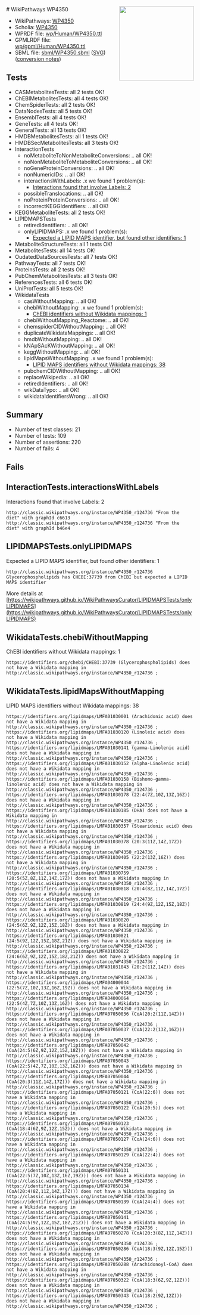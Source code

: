 <img style="float: right; width: 200px" src="../logo.png" />
# WikiPathways WP4350

* WikiPathways: [WP4350](https://identifiers.org/wikipathways:WP4350)
* Scholia: [WP4350](https://scholia.toolforge.org/wikipathways/WP4350)
* WPRDF file: [wp/Human/WP4350.ttl](../wp/Human/WP4350.ttl)
* GPMLRDF file: [wp/gpml/Human/WP4350.ttl](../wp/gpml/Human/WP4350.ttl)
* SBML file: [sbml/WP4350.sbml](../sbml/WP4350.sbml) ([SVG](../sbml/WP4350.svg)) ([conversion notes](../sbml/WP4350.txt))

## Tests
* CASMetabolitesTests: all 2 tests OK!
* ChEBIMetabolitesTests: all 4 tests OK!
* ChemSpiderTests: all 2 tests OK!
* DataNodesTests: all 5 tests OK!
* EnsemblTests: all 4 tests OK!
* GeneTests: all 4 tests OK!
* GeneralTests: all 13 tests OK!
* HMDBMetabolitesTests: all 1 tests OK!
* HMDBSecMetabolitesTests: all 3 tests OK!
* InteractionTests
    * noMetaboliteToNonMetaboliteConversions: .. all OK!
    * noNonMetaboliteToMetaboliteConversions: .. all OK!
    * noGeneProteinConversions: .. all OK!
    * nonNumericIDs: .. all OK!
    * interactionsWithLabels: .x we found 1 problem(s):
        * [Interactions found that involve Labels: 2](#630d2679)
    * possibleTranslocations: .. all OK!
    * noProteinProteinConversions: .. all OK!
    * incorrectKEGGIdentifiers: .. all OK!
* KEGGMetaboliteTests: all 2 tests OK!
* LIPIDMAPSTests
    * retiredIdentifiers: .. all OK!
    * onlyLIPIDMAPS: .x we found 1 problem(s):
        * [Expected a LIPID MAPS identifier, but found other identifiers: 1](#48cc60b8)
* MetaboliteStructureTests: all 1 tests OK!
* MetabolitesTests: all 14 tests OK!
* OudatedDataSourcesTests: all 7 tests OK!
* PathwayTests: all 7 tests OK!
* ProteinsTests: all 2 tests OK!
* PubChemMetabolitesTests: all 3 tests OK!
* ReferencesTests: all 6 tests OK!
* UniProtTests: all 5 tests OK!
* WikidataTests
    * casWithoutMapping: .. all OK!
    * chebiWithoutMapping: .x we found 1 problem(s):
        * [ChEBI identifiers without Wikidata mappings: 1](#a8d554cd)
    * chebiWithoutMapping_Reactome: .. all OK!
    * chemspiderCIDWithoutMapping: .. all OK!
    * duplicateWikidataMappings: .. all OK!
    * hmdbWithoutMapping: .. all OK!
    * kNApSAcKWithoutMapping: .. all OK!
    * keggWithoutMapping: .. all OK!
    * lipidMapsWithoutMapping: .x we found 1 problem(s):
        * [LIPID MAPS identifiers without Wikidata mappings: 38](#41c16d55)
    * pubchemCIDWithoutMapping: .. all OK!
    * replaceWikipedia: .. all OK!
    * retiredIdentifiers: .. all OK!
    * wikDataTypo: .. all OK!
    * wikidataIdentifiersWrong: .. all OK!


## Summary

* Number of test classes: 21
* Number of tests: 109
* Number of assertions: 220
* Number of fails: 4

## Fails

<a name="630d2679" />

## InteractionTests.interactionsWithLabels

Interactions found that involve Labels: 2
```
http://classic.wikipathways.org/instance/WP4350_r124736 "From the diet" with graphId c6613
http://classic.wikipathways.org/instance/WP4350_r124736 "From the diet" with graphId b46e4
```

<a name="48cc60b8" />

## LIPIDMAPSTests.onlyLIPIDMAPS

Expected a LIPID MAPS identifier, but found other identifiers: 1
```
http://classic.wikipathways.org/instance/WP4350_r124736 Glycerophospholipids has CHEBI:37739 from ChEBI but expected a LIPID MAPS identifier
```

More details at [https://wikipathways.github.io/WikiPathwaysCurator/LIPIDMAPSTests/onlyLIPIDMAPS](https://wikipathways.github.io/WikiPathwaysCurator/LIPIDMAPSTests/onlyLIPIDMAPS)

<a name="a8d554cd" />

## WikidataTests.chebiWithoutMapping

ChEBI identifiers without Wikidata mappings: 1
```
https://identifiers.org/chebi/CHEBI:37739 (Glycerophospholipids) does not have a Wikidata mapping in http://classic.wikipathways.org/instance/WP4350_r124736 ; 
```

<a name="41c16d55" />

## WikidataTests.lipidMapsWithoutMapping

LIPID MAPS identifiers without Wikidata mappings: 38
```
https://identifiers.org/lipidmaps/LMFA01030001 (Arachidonic acid) does not have a Wikidata mapping in http://classic.wikipathways.org/instance/WP4350_r124736 ; 
https://identifiers.org/lipidmaps/LMFA01030120 (Linoleic acid) does not have a Wikidata mapping in http://classic.wikipathways.org/instance/WP4350_r124736 ; 
https://identifiers.org/lipidmaps/LMFA01030141 (gamma-Linolenic acid) does not have a Wikidata mapping in http://classic.wikipathways.org/instance/WP4350_r124736 ; 
https://identifiers.org/lipidmaps/LMFA01030152 (alpha-Linolenic acid) does not have a Wikidata mapping in http://classic.wikipathways.org/instance/WP4350_r124736 ; 
https://identifiers.org/lipidmaps/LMFA01030158 (Bishomo-gamma-linolenic acid) does not have a Wikidata mapping in http://classic.wikipathways.org/instance/WP4350_r124736 ; 
https://identifiers.org/lipidmaps/LMFA01030178 (22:4(7Z,10Z,13Z,16Z)) does not have a Wikidata mapping in http://classic.wikipathways.org/instance/WP4350_r124736 ; 
https://identifiers.org/lipidmaps/LMFA01030185 (DHA) does not have a Wikidata mapping in http://classic.wikipathways.org/instance/WP4350_r124736 ; 
https://identifiers.org/lipidmaps/LMFA01030357 (Stearidonic acid) does not have a Wikidata mapping in http://classic.wikipathways.org/instance/WP4350_r124736 ; 
https://identifiers.org/lipidmaps/LMFA01030378 (20:3(11Z,14Z,17Z)) does not have a Wikidata mapping in http://classic.wikipathways.org/instance/WP4350_r124736 ; 
https://identifiers.org/lipidmaps/LMFA01030405 (22:2(13Z,16Z)) does not have a Wikidata mapping in http://classic.wikipathways.org/instance/WP4350_r124736 ; 
https://identifiers.org/lipidmaps/LMFA01030759 (20:5(5Z,8Z,11Z,14Z,17Z)) does not have a Wikidata mapping in http://classic.wikipathways.org/instance/WP4350_r124736 ; 
https://identifiers.org/lipidmaps/LMFA01030818 (20:4(8Z,11Z,14Z,17Z)) does not have a Wikidata mapping in http://classic.wikipathways.org/instance/WP4350_r124736 ; 
https://identifiers.org/lipidmaps/LMFA01030819 (24:4(9Z,12Z,15Z,18Z)) does not have a Wikidata mapping in http://classic.wikipathways.org/instance/WP4350_r124736 ; 
https://identifiers.org/lipidmaps/LMFA01030820 (24:5(6Z,9Z,12Z,15Z,18Z)) does not have a Wikidata mapping in http://classic.wikipathways.org/instance/WP4350_r124736 ; 
https://identifiers.org/lipidmaps/LMFA01030821 (24:5(9Z,12Z,15Z,18Z,21Z)) does not have a Wikidata mapping in http://classic.wikipathways.org/instance/WP4350_r124736 ; 
https://identifiers.org/lipidmaps/LMFA01030822 (24:6(6Z,9Z,12Z,15Z,18Z,21Z)) does not have a Wikidata mapping in http://classic.wikipathways.org/instance/WP4350_r124736 ; 
https://identifiers.org/lipidmaps/LMFA01031043 (20:2(11Z,14Z)) does not have a Wikidata mapping in http://classic.wikipathways.org/instance/WP4350_r124736 ; 
https://identifiers.org/lipidmaps/LMFA04000044 (22:5(7Z,10Z,13Z,16Z,19Z)) does not have a Wikidata mapping in http://classic.wikipathways.org/instance/WP4350_r124736 ; 
https://identifiers.org/lipidmaps/LMFA04000064 (22:5(4Z,7Z,10Z,13Z,16Z)) does not have a Wikidata mapping in http://classic.wikipathways.org/instance/WP4350_r124736 ; 
https://identifiers.org/lipidmaps/LMFA07050036 (CoA(20:2(11Z,14Z))) does not have a Wikidata mapping in http://classic.wikipathways.org/instance/WP4350_r124736 ; 
https://identifiers.org/lipidmaps/LMFA07050037 (CoA(22:2(13Z,16Z))) does not have a Wikidata mapping in http://classic.wikipathways.org/instance/WP4350_r124736 ; 
https://identifiers.org/lipidmaps/LMFA07050042 (CoA(24:5(6Z,9Z,12Z,15Z,18Z))) does not have a Wikidata mapping in http://classic.wikipathways.org/instance/WP4350_r124736 ; 
https://identifiers.org/lipidmaps/LMFA07050043 (CoA(22:5(4Z,7Z,10Z,13Z,16Z))) does not have a Wikidata mapping in http://classic.wikipathways.org/instance/WP4350_r124736 ; 
https://identifiers.org/lipidmaps/LMFA07050044 (CoA(20:3(11Z,14Z,17Z))) does not have a Wikidata mapping in http://classic.wikipathways.org/instance/WP4350_r124736 ; 
https://identifiers.org/lipidmaps/LMFA07050121 (CoA(22:6)) does not have a Wikidata mapping in http://classic.wikipathways.org/instance/WP4350_r124736 ; 
https://identifiers.org/lipidmaps/LMFA07050122 (CoA(20:5)) does not have a Wikidata mapping in http://classic.wikipathways.org/instance/WP4350_r124736 ; 
https://identifiers.org/lipidmaps/LMFA07050123 (CoA(18:4(6Z,9Z,12Z,15Z))) does not have a Wikidata mapping in http://classic.wikipathways.org/instance/WP4350_r124736 ; 
https://identifiers.org/lipidmaps/LMFA07050127 (CoA(24:6)) does not have a Wikidata mapping in http://classic.wikipathways.org/instance/WP4350_r124736 ; 
https://identifiers.org/lipidmaps/LMFA07050129 (CoA(22:4)) does not have a Wikidata mapping in http://classic.wikipathways.org/instance/WP4350_r124736 ; 
https://identifiers.org/lipidmaps/LMFA07050131 (CoA(22:5(7Z,10Z,13Z,16Z,19Z))) does not have a Wikidata mapping in http://classic.wikipathways.org/instance/WP4350_r124736 ; 
https://identifiers.org/lipidmaps/LMFA07050134 (CoA(20:4(8Z,11Z,14Z,17Z))) does not have a Wikidata mapping in http://classic.wikipathways.org/instance/WP4350_r124736 ; 
https://identifiers.org/lipidmaps/LMFA07050139 (CoA(24:4)) does not have a Wikidata mapping in http://classic.wikipathways.org/instance/WP4350_r124736 ; 
https://identifiers.org/lipidmaps/LMFA07050141 (CoA(24:5(9Z,12Z,15Z,18Z,21Z))) does not have a Wikidata mapping in http://classic.wikipathways.org/instance/WP4350_r124736 ; 
https://identifiers.org/lipidmaps/LMFA07050278 (CoA(20:3(8Z,11Z,14Z))) does not have a Wikidata mapping in http://classic.wikipathways.org/instance/WP4350_r124736 ; 
https://identifiers.org/lipidmaps/LMFA07050286 (CoA(18:3(9Z,12Z,15Z))) does not have a Wikidata mapping in http://classic.wikipathways.org/instance/WP4350_r124736 ; 
https://identifiers.org/lipidmaps/LMFA07050288 (Arachidonoyl-CoA) does not have a Wikidata mapping in http://classic.wikipathways.org/instance/WP4350_r124736 ; 
https://identifiers.org/lipidmaps/LMFA07050322 (CoA(18:3(6Z,9Z,12Z))) does not have a Wikidata mapping in http://classic.wikipathways.org/instance/WP4350_r124736 ; 
https://identifiers.org/lipidmaps/LMFA07050343 (CoA(18:2(9Z,12Z))) does not have a Wikidata mapping in http://classic.wikipathways.org/instance/WP4350_r124736 ; 
```

